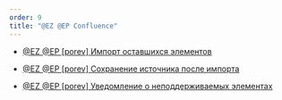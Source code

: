 ```yaml
---
order: 9
title: "@EZ @EP Confluence"
---
```


-  [@EZ @EP \[porev\] Импорт оставшихся элементов](./../../../jun-2024/confluence/ez-ep-a)

-  [@EZ @EP \[porev\] Сохранение источника после импорта](./../../../jun-2024/confluence/ez-ep-a-dorabotka-logiki-importa)

-  [@EZ @EP \[porev\] Уведомление о неподдерживаемых элементах](./../../../jun-2024/confluence/ez-ep-a-modalnoe-okno-dlya-nepodderzhivaemykh)